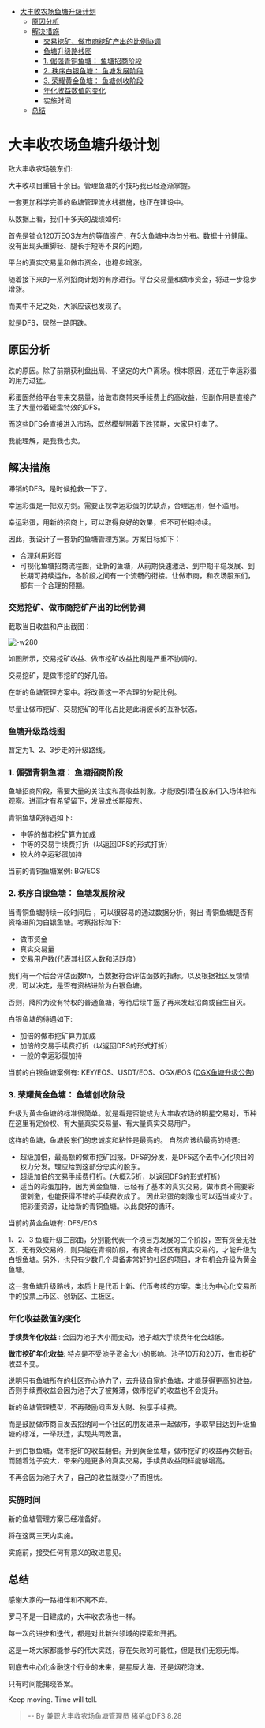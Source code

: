  * [大丰收农场鱼塘升级计划](#大丰收农场鱼塘升级计划)
      * [原因分析](#原因分析)
      * [解决措施](#解决措施)
         * [交易挖矿、做市商挖矿产出的比例协调](#交易挖矿做市商挖矿产出的比例协调)
         * [鱼塘升级路线图](#鱼塘升级路线图)
         * [1. 倔强青铜鱼塘： 鱼塘招商阶段](#1-倔强青铜鱼塘-鱼塘招商阶段)
         * [2. 秩序白银鱼塘： 鱼塘发展阶段](#2-秩序白银鱼塘-鱼塘发展阶段)
         * [3. 荣耀黄金鱼塘： 鱼塘创收阶段](#3-荣耀黄金鱼塘-鱼塘创收阶段)
         * [年化收益数值的变化](#年化收益数值的变化)
         * [实施时间](#实施时间)
      * [总结](#总结)

# 大丰收农场鱼塘升级计划

致大丰收农场股东们:

大丰收项目重启十余日。管理鱼塘的小技巧我已经逐渐掌握。

一套更加科学完善的鱼塘管理流水线措施，也正在建设中。

从数据上看，我们十多天的战绩如何:

首先是锁仓120万EOS左右的等值资产，在5大鱼塘中均匀分布。数据十分健康。没有出现头重脚轻、腿长手短等不良的问题。

平台的真实交易量和做市资金，也稳步增涨。

随着接下来的一系列招商计划的有序进行。平台交易量和做市资金，将进一步稳步增涨。

而美中不足之处，大家应该也发现了。

就是DFS，居然一路阴跌。

## 原因分析

跌的原因。除了前期获利盘出局、不坚定的大户离场。根本原因，还在于幸运彩蛋的用力过猛。

彩蛋固然给平台带来交易量，给做市商带来手续费上的高收益，但副作用是直接产生了大量带着砸盘特效的DFS。

而这些DFS会直接进入市场，既然模型带着下跌预期，大家只好卖了。

我能理解，是我我也卖。


## 解决措施

滞销的DFS，是时候抢救一下了。

幸运彩蛋是一把双刃剑。需要正视幸运彩蛋的优缺点，合理运用，但不滥用。

幸运彩蛋，用新的招商上，可以取得良好的效果，但不可长期持续。

因此，我设计了一套新的鱼塘管理方案。方案目标如下：

* 合理利用彩蛋
* 可视化鱼塘招商流程图，让新的鱼塘，从前期快速激活、到中期平稳发展、到长期可持续运作，各阶段之间有一个流畅的衔接。让做市商，和农场股东们，都有一个合理的预期。


### 交易挖矿、做市商挖矿产出的比例协调

截取当日收益和产出截图：

![-w280](https://tva1.sinaimg.cn/large/007S8ZIlly1gi6rfl31lpj30mi0xgn06.jpg)

如图所示，交易挖矿收益、做市挖矿收益比例是严重不协调的。

交易挖矿，是做市挖矿的好几倍。

在新的鱼塘管理方案中。将改善这一不合理的分配比例。

尽量让做市挖矿、交易挖矿的年化占比是此消彼长的互补状态。

### 鱼塘升级路线图

暂定为1、2、3步走的升级路线。

### 1. 倔强青铜鱼塘： 鱼塘招商阶段

鱼塘招商阶段，需要大量的关注度和高收益刺激。才能吸引潜在股东们入场体验和观察。进而才有希望留下，发展成长期股东。

青铜鱼塘的待遇如下:

* 中等的做市挖矿算力加成
* 中等的交易手续费打折（以返回DFS的形式打折）
* 较大的幸运彩蛋加持

当前的青铜鱼塘案例:  BG/EOS

### 2. 秩序白银鱼塘： 鱼塘发展阶段

当青铜鱼塘持续一段时间后 ，可以很容易的通过数据分析，得出
青铜鱼塘是否有资格进阶为白银鱼塘。考察指标如下:

* 做市资金
* 真实交易量
* 交易用户数(代表其社区人数和活跃度）

我们有一个后台评估函数fn，当数据符合评估函数的指标。以及根据社区反馈情况，可以决定，是否有资格进阶为白银鱼塘。

否则，降阶为没有特权的普通鱼塘，等待后续牛逼了再来发起招商或自生自灭。

白银鱼塘的待遇如下:

* 加倍的做市挖矿算力加成
* 加倍的交易手续费打折（以返回DFS的形式打折）
* 一般的幸运彩蛋加持

当前的白银鱼塘案例有: KEY/EOS、USDT/EOS、OGX/EOS ([OGX鱼塘升级公告](./pool_upgrade_ogx.md))

### 3. 荣耀黄金鱼塘： 鱼塘创收阶段

升级为黄金鱼塘的标准很简单。就是看是否能成为大丰收农场的明星交易对，币种在这里有定价权、有大量真实交易量、有大量真实交易用户。

这样的鱼塘，鱼塘股东们的忠诚度和粘性是最高的。
自然应该给最高的待遇:

* 超级加倍，最高额的做市挖矿回报。DFS的分发，是DFS这个去中心化项目的权力分发。理应给到这部分忠实的股东。
* 超级加倍的交易手续费打折。(大概7.5折，以返回DFS的形式打折）
* 适当的彩蛋加持，因为黄金鱼塘，已经有了基本的真实交易。做市商不需要彩蛋刺激，也能获得不错的手续费收成了。 因此彩蛋的刺激也可以适当减少了。把彩蛋资源，让给新的青铜鱼塘。以此良好的循环。

当前的黄金鱼塘有: DFS/EOS

1、2、3 鱼塘升级三部曲，分别能代表一个项目方发展的三个阶段，空有资金无社区，无有效交易的，则只能在青铜阶段，有资金有社区有真实交易的，才能升级为白银鱼塘。另外，也只有少数几个具备非常好的社区的项目，才有机会升级为黄金鱼塘。

这一套鱼塘升级路线，本质上是代币上新、代币考核的方案。类比为中心化交易所中的投票上币区、创新区、主板区。

### 年化收益数值的变化

 **手续费年化收益** : 会因为池子大小而变动，池子越大手续费年化会越低。
 
 **做市挖矿年化收益**: 特点是不受池子资金大小的影响。池子10万和20万，做市挖矿收益不变。
 
 
说明只有鱼塘所在的社区齐心协力了，去升级自家的鱼塘，才能获得更高的收益。否则手续费收益会因为池子大了被摊薄，做市挖矿的收益也不会提升。


新的鱼塘管理模型，不再鼓励闷声发大财、独享手续费。

而是鼓励做市商自发去招纳同一个社区的朋友进来一起做市，争取早日达到升级鱼塘的标准，一举跃迁，实现共同致富。

升到白银鱼塘，做市挖矿的收益翻倍。升到黄金鱼塘，做市挖矿的收益再次翻倍。而随着池子变大，带来的是更多的真实交易，手续费收益同样能够增高。

不再会因为池子大了，自己的收益就变小了而担忧。
 


### 实施时间

新的鱼塘管理方案已经准备好。

将在这两三天内实施。

实施前，接受任何有意义的改进意见。

## 总结

感谢大家的一路相伴和不离不弃。

罗马不是一日建成的，大丰收农场也一样。

每一次的进步和迭代，都是对此新兴领域的探索和开拓。

这是一场大家都能参与的伟大实践，存在失败的可能性，但是我们无怨无悔。

到底去中心化金融这个行业的未来，是星辰大海、还是烟花泡沫。

只有时间能揭晓答案。

Keep moving. Time will tell. 


> --  By 兼职大丰收农场鱼塘管理员 猪弟@DFS 8.28

